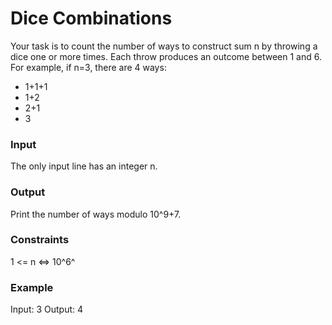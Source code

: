 # Dice Combinations
Your task is to count the number of ways to construct sum n by throwing a dice one or more times. Each throw produces an outcome between 1 and  6.
For example, if n=3, there are 4 ways:
- 1+1+1
- 1+2
- 2+1
- 3

### Input
The only input line has an integer n.
### Output
Print the number of ways modulo 10^9+7.
### Constraints
1 <= n <=> 10^6^

### Example
Input: 3
Output: 4